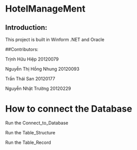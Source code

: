 # HotelManageMent

## Introduction:
This project is built in Winform .NET and Oracle

##Contributors:
<p>Trịnh Hữu Hiệp 20120079 <br>
<p>Nguyễn Thị Hồng Nhung 20120093<br>
<p>Trần Thái San 20120177<br>
<p>Nguyễn Nhật Trường 20120229<br>

# How to connect the Database
<p>Run the Connect_to_Database </p>
<p>Run the Table_Structure</p>
<p>Run the Table_Record</p>
